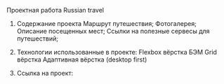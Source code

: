 Проектная работа Russian travel

1. Содержание проекта
    Маршрут путешествия;
    Фотогалерея;
    Описание посещенных мест;
    Ссылки на полезные сервесы для путешествий;

2. Технологии использованные в проекте:
    Flexbox вёрстка
    БЭМ
    Grid вёрстка
    Адаптивная вёрстка (desktop first)

3. Ссылка на проект:
